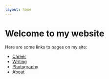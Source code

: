```yaml
---
layout: home
---
```


<h1>Welcome to my website</h1>

<p>Here are some links to pages on my site:</p>

<ul>
  <li><a href="/career.html">Career</a></li>
  <li><a href="/writing.html">Writing</a></li>
  <li><a href="/photography.html">Photography</a></li>
  <li><a href="/about.html">About</a></li>
</ul>
